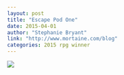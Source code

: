 ```yaml
---
layout: post
title: "Escape Pod One"
date: 2015-04-01
author: "Stephanie Bryant"
link: "http://www.mortaine.com/blog"
categories: 2015 rpg winner
---
```


![]({{site.url}}2015images/0004.jpg")

